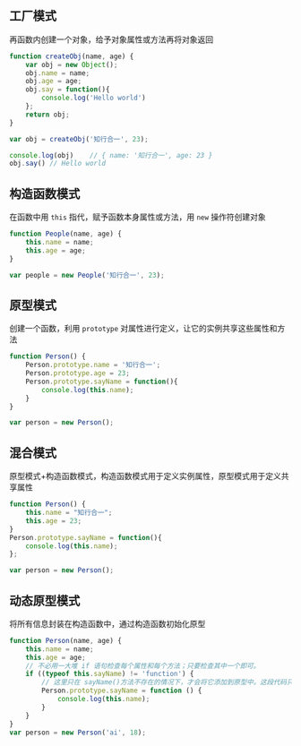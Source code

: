 ## 工厂模式

再函数内创建一个对象，给予对象属性或方法再将对象返回


```js
function createObj(name, age) {
    var obj = new Object();
    obj.name = name;
    obj.age = age;
    obj.say = function(){
		console.log('Hello world')
	};
    return obj;
}

var obj = createObj('知行合一', 23);

console.log(obj)    // ​​​​​{ name: '知行合一', age: 23 }​​​​​
obj.say() // Hello world
```

## 构造函数模式

在函数中用 `this` 指代，赋予函数本身属性或方法，用 `new` 操作符创建对象

```js
function People(name, age) {
    this.name = name;
    this.age = age;
}

var people = new People('知行合一', 23);
```

## 原型模式

创建一个函数，利用 `prototype` 对属性进行定义，让它的实例共享这些属性和方法

```js
function Person() {
    Person.prototype.name = '知行合一';
    Person.prototype.age = 23;
    Person.prototype.sayName = function(){
        console.log(this.name);
    }
}

var person = new Person();
```

## 混合模式

原型模式+构造函数模式，构造函数模式用于定义实例属性，原型模式用于定义共享属性

```js
function Person() {  
	this.name = "知行合一";  
	this.age = 23;  
}
Person.prototype.sayName = function(){  
	console.log(this.name);
};

var person = new Person();
```

## 动态原型模式

将所有信息封装在构造函数中，通过构造函数初始化原型

```js
function Person(name, age) {
    this.name = name;
    this.age = age;
    // 不必用一大堆 if 语句检查每个属性和每个方法；只要检查其中一个即可。
    if ((typeof this.sayName) != 'function') {
        // 这里只在 sayName()方法不存在的情况下，才会将它添加到原型中。这段代码只会在初次调用构造函数时才会执行。
        Person.prototype.sayName = function () {
            console.log(this.name);
        }
    }
}
var person = new Person('ai', 18);
```

